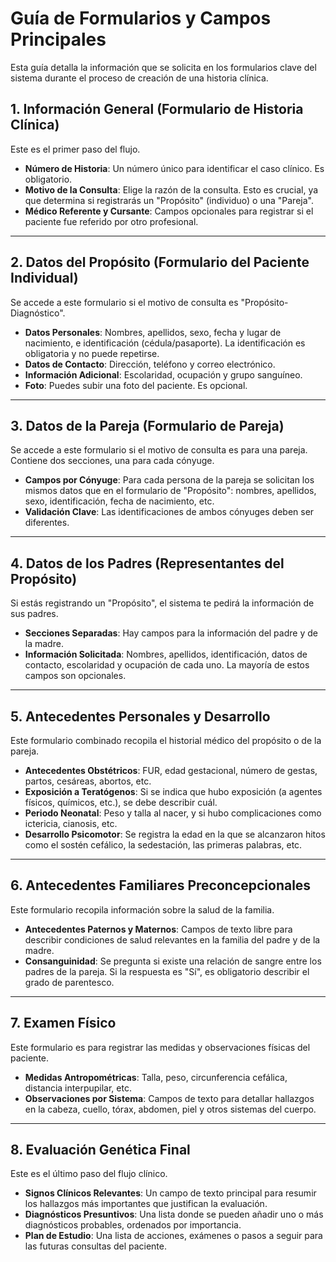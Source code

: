 # Guía de Formularios y Campos Principales

Esta guía detalla la información que se solicita en los formularios clave del sistema durante el proceso de creación de una historia clínica.

## 1. Información General (Formulario de Historia Clínica)
Este es el primer paso del flujo.
- **Número de Historia**: Un número único para identificar el caso clínico. Es obligatorio.
- **Motivo de la Consulta**: Elige la razón de la consulta. Esto es crucial, ya que determina si registrarás un "Propósito" (individuo) o una "Pareja".
- **Médico Referente y Cursante**: Campos opcionales para registrar si el paciente fue referido por otro profesional.

---

## 2. Datos del Propósito (Formulario del Paciente Individual)
Se accede a este formulario si el motivo de consulta es "Propósito-Diagnóstico".
- **Datos Personales**: Nombres, apellidos, sexo, fecha y lugar de nacimiento, e identificación (cédula/pasaporte). La identificación es obligatoria y no puede repetirse.
- **Datos de Contacto**: Dirección, teléfono y correo electrónico.
- **Información Adicional**: Escolaridad, ocupación y grupo sanguíneo.
- **Foto**: Puedes subir una foto del paciente. Es opcional.

---

## 3. Datos de la Pareja (Formulario de Pareja)
Se accede a este formulario si el motivo de consulta es para una pareja. Contiene dos secciones, una para cada cónyuge.
- **Campos por Cónyuge**: Para cada persona de la pareja se solicitan los mismos datos que en el formulario de "Propósito": nombres, apellidos, sexo, identificación, fecha de nacimiento, etc.
- **Validación Clave**: Las identificaciones de ambos cónyuges deben ser diferentes.

---

## 4. Datos de los Padres (Representantes del Propósito)
Si estás registrando un "Propósito", el sistema te pedirá la información de sus padres.
- **Secciones Separadas**: Hay campos para la información del padre y de la madre.
- **Información Solicitada**: Nombres, apellidos, identificación, datos de contacto, escolaridad y ocupación de cada uno. La mayoría de estos campos son opcionales.

---

## 5. Antecedentes Personales y Desarrollo
Este formulario combinado recopila el historial médico del propósito o de la pareja.
- **Antecedentes Obstétricos**: FUR, edad gestacional, número de gestas, partos, cesáreas, abortos, etc.
- **Exposición a Teratógenos**: Si se indica que hubo exposición (a agentes físicos, químicos, etc.), se debe describir cuál.
- **Periodo Neonatal**: Peso y talla al nacer, y si hubo complicaciones como ictericia, cianosis, etc.
- **Desarrollo Psicomotor**: Se registra la edad en la que se alcanzaron hitos como el sostén cefálico, la sedestación, las primeras palabras, etc.

---

## 6. Antecedentes Familiares Preconcepcionales
Este formulario recopila información sobre la salud de la familia.
- **Antecedentes Paternos y Maternos**: Campos de texto libre para describir condiciones de salud relevantes en la familia del padre y de la madre.
- **Consanguinidad**: Se pregunta si existe una relación de sangre entre los padres de la pareja. Si la respuesta es "Sí", es obligatorio describir el grado de parentesco.

---

## 7. Examen Físico
Este formulario es para registrar las medidas y observaciones físicas del paciente.
- **Medidas Antropométricas**: Talla, peso, circunferencia cefálica, distancia interpupilar, etc.
- **Observaciones por Sistema**: Campos de texto para detallar hallazgos en la cabeza, cuello, tórax, abdomen, piel y otros sistemas del cuerpo.

---

## 8. Evaluación Genética Final
Este es el último paso del flujo clínico.
- **Signos Clínicos Relevantes**: Un campo de texto principal para resumir los hallazgos más importantes que justifican la evaluación.
- **Diagnósticos Presuntivos**: Una lista donde se pueden añadir uno o más diagnósticos probables, ordenados por importancia.
- **Plan de Estudio**: Una lista de acciones, exámenes o pasos a seguir para las futuras consultas del paciente.
